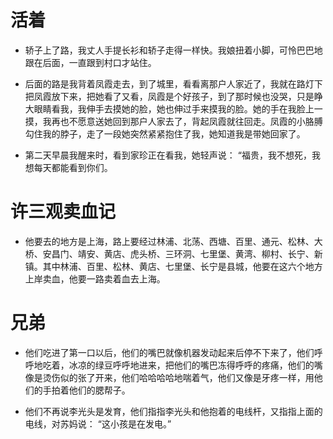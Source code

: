 # 活着

- 轿子上了路，我丈人手提长衫和轿子走得一样快。我娘扭着小脚，可怜巴巴地跟在后面，一直跟到村口才站住。

- 后面的路是我背着凤霞走去，到了城里，看看离那户人家近了，我就在路灯下把凤霞放下来，把她看了又看，凤霞是个好孩子，到了那时候也没哭，只是睁大眼睛看我，我伸手去摸她的脸，她也伸过手来摸我的脸。她的手在我脸上一摸，我再也不愿意送她回到那户人家去了，背起凤霞就往回走。凤霞的小胳膊勾住我的脖子，走了一段她突然紧紧抱住了我，她知道我是带她回家了。

- 第二天早晨我醒来时，看到家珍正在看我，她轻声说： “福贵，我不想死，我想每天都能看到你们。

# 许三观卖血记

- 他要去的地方是上海，路上要经过林浦、北荡、西塘、百里、通元、松林、大桥、安昌门、靖安、黄店、虎头桥、三环洞、七里堡、黄湾、柳村、长宁、新镇。其中林浦、百里、松林、黄店、七里堡、长宁是县城，他要在这六个地方上岸卖血，他要一路卖着血去上海。

# 兄弟

- 他们吃进了第一口以后，他们的嘴巴就像机器发动起来后停不下来了，他们呼呼地吃着，冰凉的绿豆呼呼地进来，把他们的嘴巴冻得呼呼的疼痛，他们的嘴像是烫伤似的张了开来，他们哈哈哈哈地喘着气，他们又像是牙疼一样，用他们的手拍着他们的腮帮子。

- 他们不再说李光头是发育，他们指指李光头和他抱着的电线杆，又指指上面的电线，对苏妈说： “这小孩是在发电。”